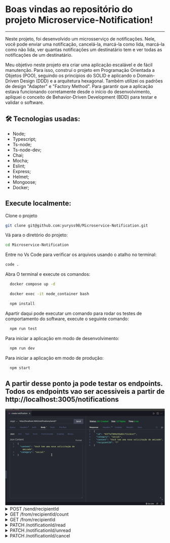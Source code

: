 # Boas vindas ao repositório do projeto Microservice-Notification!

---

Neste projeto, foi desenvolvido um microsserviço de notificações. Nele, você pode enviar uma notificação, cancelá-la, marcá-la como lida, marcá-la como não lida, ver quantas notificações um destinatário tem e ver todas as notificações de um destinatário.

Meu objetivo neste projeto era criar uma aplicação escalável e de fácil manutenção. Para isso, construí o projeto em Programação Orientada a Objetos (POO), seguindo os princípios do SOLID e aplicando o Domain-Driven Design (DDD) e a arquitetura hexagonal. Também utilizei os padrões de design "Adapter" e "Factory Method". Para garantir que a aplicação estava funcionando corretamente desde o início do desenvolvimento, apliquei o conceito de Behavior-Driven Development (BDD) para testar e validar o software.


## 🛠 Tecnologias usadas:

* Node;
* Typescript;
* Ts-node;
* Ts-node-dev;
* Chai;
* Mocha;
* Eslint;
* Express;
* Helmet;
* Mongoose;
* Docker;


## Execute localmente:

Clone o projeto
```bash
git clone git@github.com:yuryss98/Microservice-Notification.git
```


Vá para o diretório do projeto:
```bash
cd Microservice-Notification
```

Entre no Vs Code para verificar os arquivos usando o atalho no terminal:
```bash
code .
```


Abra O terminal e execute os comandos:
```bash
  docker compose up -d
```

```bash
  docker exec -it node_container bash
```


```bash
  npm install
```


Apartir daqui pode executar um comando para rodar os testes de comportamento do software, execute o seguinte comando:
```bash
  npm run test
```

Para iniciar a aplicação em modo de desenvolvimento:
```bash
  npm run dev
```

Para iniciar a aplicação em modo de produção:
```bash
  npm start
```


## A partir desse ponto ja pode testar os endpoints. Todos os endpoints vao ser acessiveis a partir de http://localhost:3005/notifications


<img src="./docs/microservice-notification.gif" alt="gif"/>

<details close>
  <summary>POST /send/recipientId</summary>
  -- O método POST em /send/recipientId onde recipientId é o id de um destinatario, é responsavel pelo envio de uma notificação, para esse
  endpoint funcionar corretamente ele precisa de dois campos no corpo da requisição, sendo eles:
  
  --
  
 * content: campo do tipo texto - CAMPO OBRIGATORIO
  
 * category: campo do tipo texto - CAMPO OBRIGATORIO
  
  --
  
  EXEMPLO:

  http://localhost:3005/notifications/send/10

  ```
  {
    "content": "Você foi aprovado no processo seletivo",
    "category": "profissional"
  }
  ```
  
 RETORNO ESPERADO:

Status 201 e corpo da resposta:


  ```
  {
    "id": "63f7bd74801f5820a2cdd107",
    "category": "profissional",
    "content": "Você foi aprovado no processo seletivo",
    "recipientId": "10"
  }
  ```
  
  </details>
  
  
  <details close>
  <summary>GET /from/recipientId/count</summary>
  -- O método GET em  /from/recipientId/count onde recipientId é o id de um destinatario, é responsavel por retornar a quantidade de notificações de um destinatario.
  
 EXEMPLO:

  http://localhost:3005/notifications/from/10/count
  
 --
 
 
 RETORNO ESPERADO:
 
 Status 200 e o corpo da resposta:

  * 1;
  
  </details>


<details close>
  <summary>GET /from/recipientId</summary>
  -- O método GET em  /from/recipientId onde recipientId é o id de um destinatario, é responsavel por retornar todas as notificações de um destinatario.
  
 --
 
 EXEMPLO:

  http://localhost:3005/notifications/from/10
  
 --
 
 
 RETORNO ESPERADO:
 
 Status 200 e o corpo da resposta:

  ```
    [
      {
        "id": "63f7bf12801f5820a2cdd10b",
        "category": "profissional",
        "content": "Você foi aprovado no processo seletivo",
        "recipientId": "10",
        "createdAt": "2023-02-23T19:31:30.332Z",
        "canceledAt": null,
        "readAt": null
      }
    ]
```
  
  </details>


<details close>
  <summary>PATCH /notificationId/read</summary>
  -- O método PATCH em  /notificationId/read onde notificationId é o id de uma notificação, é responsavel por marca uma notificação como lida.
  
 --
 
 EXEMPLO:

  http://localhost:3005/notifications/63f7bf12801f5820a2cdd10b/read
  
 --
 
 
 RETORNO ESPERADO:

  Status 204, sem conteudo no corpo da resposta;
  
  </details>
  
  
  <details close>
  <summary>PATCH /notificationId/unread</summary>
  -- O método PATCH em  /notificationId/unread onde notificationId é o id de uma notificação, é responsavel por marca uma notificação como não lida.
  
 --
 
 EXEMPLO:

  http://localhost:3005/notifications/63f7bf12801f5820a2cdd10b/unread
  
 --
 
 
 RETORNO ESPERADO:

  Status 204, sem conteudo no corpo da resposta;
  
  </details>
  
  
  <details close>
  <summary>PATCH /notificationId/cancel</summary>
  -- O método PATCH em  /notificationId/cancel onde notificationId é o id de uma notificação, é responsavel por marcar uma notificação como cancelada.
  
 --
 
 EXEMPLO:

  http://localhost:3005/notifications/63f7bf12801f5820a2cdd10b/cancel
  
 --
 
 
 RETORNO ESPERADO:

  Status 204, sem conteudo no corpo da resposta;
  
  </details>
  
